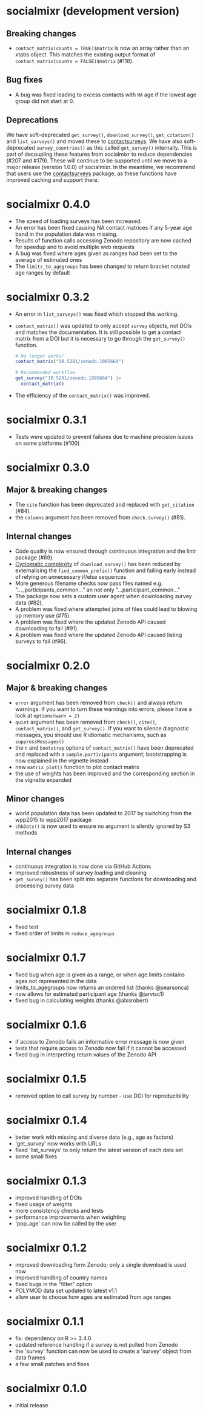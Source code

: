 # socialmixr (development version)

## Breaking changes 

* `contact_matrix(counts = TRUE)$matrix` is now an array rather than an xtabs object. This matches the existing output format of `contact_matrix(counts = FALSE)$matrix` (#118).

## Bug fixes

* A bug was fixed leading to excess contacts with `NA` age if the lowest age group did not start at 0.

## Deprecations

We have soft-deprecated `get_survey()`, `download_survey()`, `get_citation()` and `list_surveys()` and moved these to [contactsurveys](https://github.com/epiforecasts/contactsurveys). We have also soft-deprecated `survey_countries()` as this called `get_survey()` internally. This is part of decoupling these features from socialmixr to reduce dependencies (#207 and #179). These will continue to be supported until we move to a major release (version 1.0.0) of socialmixr. In the meantime, we recommend that users use the [contactsurveys](https://github.com/epiforecasts/contactsurveys) package, as these functions have improved caching and support there.

# socialmixr 0.4.0

* The speed of loading surveys has been increased.
* An error has been fixed causing NA contact matrices if any 5-year age band in the population data was missing.
* Results of function calls accessing Zenodo repository are now cached for speedup and to avoid multiple web requests
* A bug was fixed where ages given as ranges had been set to the average of estimated ones
* The `limits_to_agegroups` has been changed to return bracket notated age ranges by default

# socialmixr 0.3.2

* An error in `list_surveys()` was fixed which stopped this working.
* `contact_matrix()` was updated to only accept `survey` objects, not DOIs and matches the documentation. It is still possible to get a contact matrix from a DOI but it is necessary to go through the `get_survey()` function.

  ```r
  # No longer works!
  contact_matrix("10.5281/zenodo.1095664")
  
  # Recommended workflow
  get_survey("10.5281/zenodo.1095664") |>
    contact_matrix()

* The efficiency of the `contact_matrix()` was improved.

# socialmixr 0.3.1

* Tests were updated to prevent failures due to machine precision issues on
  some platforms (#100)

# socialmixr 0.3.0

## Major & breaking changes

* The `cite` function has been deprecated and replaced with `get_citation` (#84).
* the `columns` argument has been removed from `check.survey()` (#81).

## Internal changes

* Code quality is now ensured through continuous integration and the lintr package (#69).
* [Cyclomatic complexity](https://en.wikipedia.org/wiki/Cyclomatic_complexity) of `download_survey()` has been reduced by externalising the `find_common_prefix()` function and failing early instead of relying on unnecessary if/else sequences 
* More generous filename checks now pass files named e.g. "..._participants_common..." an not only "...participant_common..."
* The package now sets a custom user agent when downloading survey data (#82).
* A problem was fixed where attempted joins of files could lead to blowing up memory use (#75).
* A problem was fixed where the updated Zenodo API caused downloading to fail (#91).
* A problem was fixed where the updated Zenodo API caused listing surveys to fail (#96).

# socialmixr 0.2.0

## Major & breaking changes

* `error` argument has been removed from `check()` and always return warnings. If you want to turn these warnings into errors, please have a look at `options(warn = 2)`
* `quiet` argument has been removed from `check()`, `cite()`, `contact_matrix()`, and `get_survey()`. If you want to silence diagnostic messages, you should use R idiomatic mechanisms, such as `suppressMessages()`
* the `n` and `bootstrap` options of `contact_matrix()` have been deprecated and replaced with a `sample.participants` argument; bootstrapping is now explained in the vignette instead
* new `matrix_plot()` function to plot contact matrix
* the use of weights has been improved and the corresponding section in the vignette expanded

## Minor changes

* world population data has been updated to 2017 by switching from the wpp2015
to wpp2017 package
* `chkDots()` is now used to ensure no argument is silently ignored by S3 methods

## Internal changes

* continuous integration is now done via GitHub Actions
* improved robustness of survey loading and cleaning
* `get_survey()` has been split into separate functions for downloading and processing survey data

# socialmixr 0.1.8

* fixed test
* fixed order of limits in `reduce_agegroups`

# socialmixr 0.1.7

* fixed bug when age is given as a range, or when age.limits contains ages not represented in the data
* limits_to_agegroups now returns an ordered list (thanks @pearsonca)
* now allows for estimated participant age (thanks @jarvisc1)
* fixed bug in calculating weights (thanks @alxsrobert)

# socialmixr 0.1.6

* if access to Zenodo fails an informative error message is now given
* tests that require access to Zenodo now fail if it cannot be accessed
* fixed bug in interpreting return values of the Zenodo API

# socialmixr 0.1.5

* removed option to call survey by number - use DOI for reproducibility

# socialmixr 0.1.4

* better work with missing and diverse data (e.g., age as factors)
* 'get_survey' now works with URLs
* fixed 'list_surveys' to only return the latest version of each data set
* some small fixes

# socialmixr 0.1.3

* improved handling of DOIs
* fixed usage of weights
* more consistency checks and tests
* performance improvements when weighting
* 'pop_age' can now be called by the user
 
# socialmixr 0.1.2

* improved downloading form Zenodo; only a single download is used now
* improved handling of country names
* fixed bugs in the "filter" option
* POLYMOD data set updated to latest v1.1
* allow user to choose how ages are estimated from age ranges

# socialmixr 0.1.1

* fix: dependency on R >= 3.4.0
* updated reference handling if a survey is not pulled from Zenodo
* the 'survey' function can now be used to create a 'survey' object from data frames
* a few small patches and fixes

# socialmixr 0.1.0

* initial release
